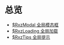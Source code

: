# 总览

+ [$RxzModal 全局模态框](./pop/rxzmodal.html)
+ [$RxzLoading 全局加载](./pop/rxzloading.html)
+ [$RxzTips 全局提示](./pop/rxztips.html)